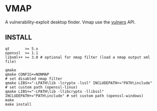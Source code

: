 # VMAP

A vulnerability-exploit desktop finder. Vmap use the [vulners](https://vulners.com/api/v3/) API.

## INSTALL

```shell
qt       >= 5.x
openssl  >= 1.1
libxml++ >= 3.0 # optional for nmap filter (load a nmap output xml file)
```

```shell
qmake
qmake CONFIG+=NONMAP                                                      # set disabled nmap filter
qmake LIBS+="-LPATH\lib -lcrypto -lssl" INCLUDEPATH+="PATH\include"       # set custom path (openssl-linux)
qmake LIBS+="-LPATH\lib -llibcrypto -llibssl" INCLUDEPATH+="PATH\include" # set custom path (openssl-windows)
make
make install
```

